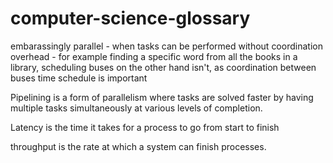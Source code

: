 # computer-science-glossary

embarassingly parallel - when tasks can be performed without coordination overhead - for example finding a specific word from all the books in a library, scheduling buses on the other hand isn't, as coordination between buses time schedule is important

Pipelining is a form of parallelism where tasks are solved faster by having multiple tasks simultaneously at various levels of completion.


Latency is the time it takes for a process to go from start to finish

throughput is the rate at which a system can finish processes.
